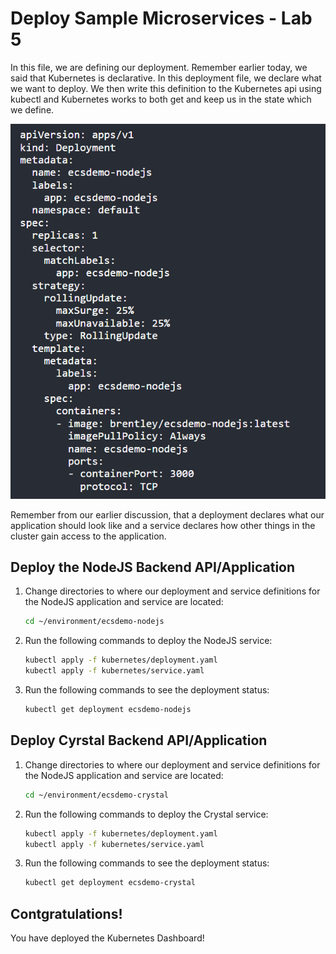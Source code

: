 # Deploy Sample Microservices - Lab 5

In this file, we are defining our deployment. Remember earlier today, we said that Kubernetes is declarative. In this deployment file, we declare what we want to deploy. We then write this definition to the Kubernetes api using kubectl and Kubernetes works to both get and keep us in the state which we define. 

![role-1](./images/role-1.png)

Remember from our earlier discussion, that a deployment declares what our application should look like and a service declares how other things in the cluster gain access to the application.

## Deploy the NodeJS Backend API/Application

1. Change directories to where our deployment and service definitions for the NodeJS application and service are located:

    ```bash
    cd ~/environment/ecsdemo-nodejs
    ```
2. Run the following commands to deploy the NodeJS service:

    ```bash
    kubectl apply -f kubernetes/deployment.yaml
    kubectl apply -f kubernetes/service.yaml
    ```
3. Run the following commands to see the deployment status:

    ```bash
    kubectl get deployment ecsdemo-nodejs
    ```
## Deploy Cyrstal Backend API/Application

1. Change directories to where our deployment and service definitions for the NodeJS application and service are located:

    ```bash
    cd ~/environment/ecsdemo-crystal
    ```

2. Run the following commands to deploy the Crystal service:

    ```bash
    kubectl apply -f kubernetes/deployment.yaml
    kubectl apply -f kubernetes/service.yaml
    ```
3. Run the following commands to see the deployment status:

    ```bash
    kubectl get deployment ecsdemo-crystal
    ```

## Contgratulations!
   You have deployed the Kubernetes Dashboard! 

